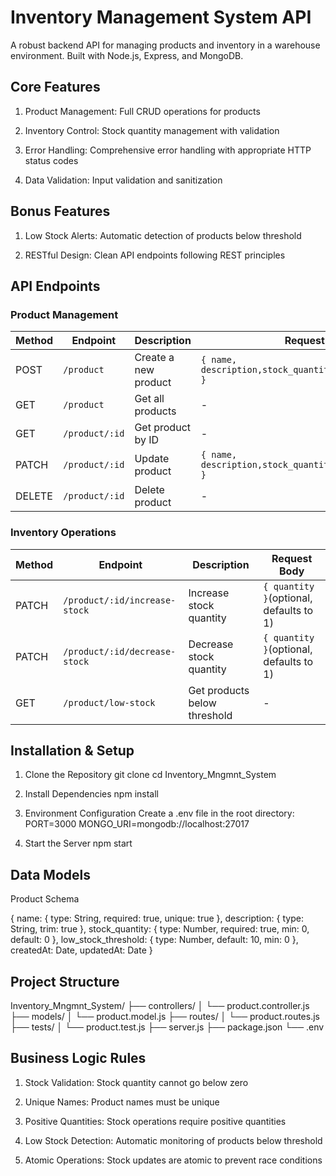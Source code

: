 # Inventory Management System API
A robust backend API for managing products and inventory in a warehouse environment. Built with Node.js, Express, and MongoDB.


## Core Features
1. Product Management: Full CRUD operations for products

2. Inventory Control: Stock quantity management with validation

3. Error Handling: Comprehensive error handling with appropriate HTTP status codes

4. Data Validation: Input validation and sanitization

## Bonus Features
1. Low Stock Alerts: Automatic detection of products below threshold

2. RESTful Design: Clean API endpoints following REST principles


## API Endpoints

### Product Management

| Method | Endpoint       | Description          | Request Body |
|--------|----------------|----------------------|--------------|
| POST   | `/product`     | Create a new product | `{ name, description,stock_quantity,low_stock_threshold }` |
| GET    | `/product`     | Get all products     | - |
| GET    | `/product/:id` | Get product by ID    | - |
| PATCH  | `/product/:id` | Update product       | `{ name, description,stock_quantity,low_stock_threshold }` |
| DELETE | `/product/:id` | Delete product       | - |


### Inventory Operations

| Method | Endpoint                       | Description                 | Request Body |
|--------|--------------------------------|-----------------------------|--------------|
| PATCH  | `/product/:id/increase-stock`  | Increase stock quantity     | `{ quantity }`(optional, defaults to 1) |
| PATCH  | `/product/:id/decrease-stock`  | Decrease stock quantity     | `{ quantity }`(optional, defaults to 1) |
| GET    | `/product/low-stock`           | Get products below threshold | - |


## Installation & Setup

1. Clone the Repository
  git clone <repository-url>
  cd Inventory_Mngmnt_System

2. Install Dependencies
   npm install

3. Environment Configuration
  Create a .env file in the root directory:
  PORT=3000
  MONGO_URI=mongodb://localhost:27017

4. Start the Server
   npm start


## Data Models
Product Schema

{
  name: { type: String, required: true, unique: true },
  description: { type: String, trim: true },
  stock_quantity: { 
    type: Number, 
    required: true, 
    min: 0,
    default: 0
  },
  low_stock_threshold: {
    type: Number,
    default: 10,
    min: 0
  },
  createdAt: Date,
  updatedAt: Date
}


## Project Structure

Inventory_Mngmnt_System/
├── controllers/
│   └── product.controller.js
├── models/
│   └── product.model.js
├── routes/
│   └── product.routes.js
├── tests/
│   └── product.test.js
├── server.js
├── package.json
└── .env


##  Business Logic Rules

1. Stock Validation: Stock quantity cannot go below zero

2. Unique Names: Product names must be unique

3. Positive Quantities: Stock operations require positive quantities

4. Low Stock Detection: Automatic monitoring of products below threshold

5. Atomic Operations: Stock updates are atomic to prevent race conditions